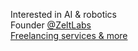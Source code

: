 Interested in AI & robotics<br/>
Founder [@ZeltLabs](https://github.com/ZeltLabs)<br/>
[Freelancing services & more](https://ahuja.app)
